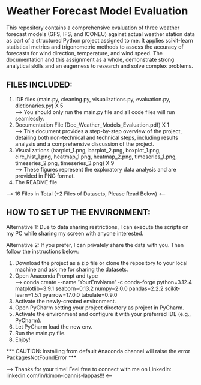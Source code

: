 # Weather Forecast Model Evaluation

This repository contains a comprehensive evaluation of three weather forecast models (GFS, IFS, and ICONEU) against actual weather station data as part of a structured Python project assigned to me. It applies scikit-learn statistical metrics and trigonometric methods to assess the accuracy of forecasts for wind direction, temperature, and wind speed. The documentation and this assignment as a whole, demonstrate strong analytical skills and an eagerness to research and solve complex problems.

## FILES INCLUDED:

1. IDE files (main.py, cleaning.py, visualizations.py, evaluation.py, dictionaries.py) X 5
   <br>--> You should only run the main.py file and all code files will run seamlessly.
3. Documentation File (Doc_Weather_Models_Evaluation.pdf) X 1
   <br>--> This document provides a step-by-step overview of the project, detailing both non-technical and technical steps, including results analysis and a comprehensive discussion of the project.
4. Visualizations (barplot_1.png, barplot_2.png, boxplot_1.png, circ_hist_1.png, heatmap_1.png, heatmap_2.png, timeseries_1.png, timeseries_2.png, timeseries_3.png) X 9
     <br>--> These figures represent the exploratory data analysis and are provided in PNG format.
5. The README file

--> 16 Files in Total (+2 Files of Datasets, Please Read Below) <--

## HOW TO SET UP THE ENVIRONMENT:

Alternative 1: Due to data sharing restrictions, I can execute the scripts on my PC while sharing my screen with anyone interested. 

Alternative 2: If you prefer, I can privately share the data with you. Then follow the instructions below:
1. Download the project as a zip file or clone the repository to your local machine and ask me for sharing the datasets.
2. Open Anaconda Prompt and type
   <br>--> conda create --name 'YourEnvName' -c conda-forge python=3.12.4 matplotlib=3.9.1 seaborn=0.13.2 numpy=2.0.0 pandas=2.2.2 scikit-learn=1.5.1 pyarrow=17.0.0 tabulate=0.9.0
4. Activate the newly-created environment.
5. Open PyCharm setting your project directory as project in PyCharm.
6. Activate the environment and configure it with your preferred IDE (e.g., PyCharm).
7. Let PyCharm load the new env.
8. Run the main.py file.
9. Enjoy!

*** CAUTION: Installing from default Anaconda channel will raise the error PackagesNotFoundError ***

--> Thanks for your time! Feel free to connect with me on LinkedIn: linkedin.com/in/kimon-ioannis-lappas!!! <--
